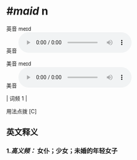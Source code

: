 # ***\#maid*** n
英音 meɪd  
英音
<audio src="./media/maid-B.aac" controls="controls"></audio>

美音 meɪd  
美音
<audio src="./media/maid.aac" controls="controls"></audio>



| 词频 1 |  

用法点拨  [C]

英文释义
---
### 1.*高义频：* **女仆；少女；未婚的年轻女子**  


